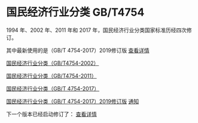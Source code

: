 # 国民经济行业分类 GB/T4754


1994 年、2002 年、2011 年和 2017 年，国民经济行业分类国家标准历经四次修订。

其中最新使用的是（GB/T 4754-2017）2019修订版 [查看详情](https://www.stats.gov.cn/zs/tjws/tjbz/202301/t20230101_1903769.html)



[国民经济行业分类（GB/T4754-2002）](https://www.shcs.com.cn/cn/laws/pdf/gongshang/gbt47542002.pdf)

[国民经济行业分类（GB/T4754-2011）](https://www.cas.cn/ggfw/tzgg_1/201201/P020120120521186361137.pdf)

[国民经济行业分类（GB/T 4754-2017）](https://www.mca.gov.cn/images3/www/file/201711/1509495881341.pdf)

[国民经济行业分类（GB/T 4754-2017）2019修订版](https://www.mca.gov.cn/images3/www2017/file/202108/1627974434138.docx)  [通知](https://www.mca.gov.cn/n156/n187/n319/c93445/content.html)



下一个版本已经启动修订了： [查看详情](https://news.qq.com/rain/a/20241125A07TMF00)

